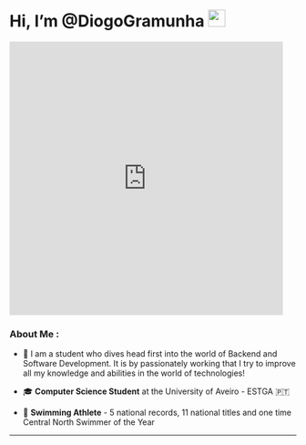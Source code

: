 <h1>
  Hi, I’m @DiogoGramunha
  <img src="https://media.giphy.com/media/hvRJCLFzcasrR4ia7z/giphy.gif" width="30px"/>
</h1>

<iframe src="https://giphy.com/embed/qy5puFfG5DGAFbr0SD" width="480" height="480" frameBorder="0" class="giphy-embed" allowFullScreen></iframe>

### About Me :

- 👀 I am a student who dives head first into the world of Backend and Software Development. It is by passionately working that I try to improve all my knowledge and abilities in the world of technologies!

- 🎓 **Computer Science Student** at the University of Aveiro - ESTGA 🇵🇹 

- 🏅 **Swimming Athlete** - 5 national records, 11 national titles and one time Central North Swimmer of the Year

---
<!--
**DiogoGramunha/DiogoGramunha** is a ✨ _special_ ✨ repository because its `README.md` (this file) appears on your GitHub profile.

Here are some ideas to get you started:

- 🔭 I’m currently working on ...
- 🌱 I’m currently learning ...
- 👯 I’m looking to collaborate on ...
- 🤔 I’m looking for help with ...
- 💬 Ask me about ...
- 📫 How to reach me: ...
- 😄 Pronouns: ...
- ⚡ Fun fact: ...
-->
